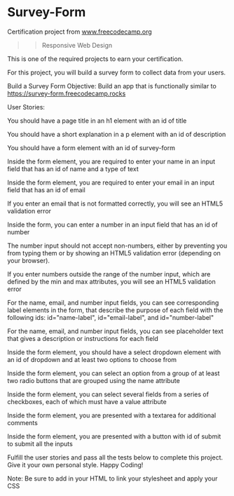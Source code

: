 # Survey-Form
 Certification project from www.freecodecamp.org

 >> Responsive Web Design
 
 This is one of the required projects to earn your certification.

 For this project, you will build a survey form to collect data from your users.

 Build a Survey Form
 Objective: Build an app that is functionally similar to https://survey-form.freecodecamp.rocks

 User Stories:

 You should have a page title in an h1 element with an id of title

 You should have a short explanation in a p element with an id of description

 You should have a form element with an id of survey-form
 
 Inside the form element, you are required to enter your name in an input field that has an id of name and a type of text
 
 Inside the form element, you are required to enter your email in an input field that has an id of email
 
 If you enter an email that is not formatted correctly, you will see an HTML5 validation error
 
 Inside the form, you can enter a number in an input field that has an id of number
 
 The number input should not accept non-numbers, either by preventing you from typing them or by showing an HTML5 validation error (depending on your browser).
 
 If you enter numbers outside the range of the number input, which are defined by the min and max attributes, you will see an HTML5 validation error
 
 For the name, email, and number input fields, you can see corresponding label elements in the form, that describe the purpose of each field with the following ids: id="name-label", id="email-label", and id="number-label"
 
 For the name, email, and number input fields, you can see placeholder text that gives a description or instructions for each field

 Inside the form element, you should have a select dropdown element with an id of dropdown and at least two options to choose from

 Inside the form element, you can select an option from a group of at least two radio buttons that are grouped using the name attribute
 
 Inside the form element, you can select several fields from a series of checkboxes, each of which must have a value attribute

 Inside the form element, you are presented with a textarea for additional comments
 
 Inside the form element, you are presented with a button with id of submit to submit all the inputs
 
 Fulfill the user stories and pass all the tests below to complete this project. Give it your own personal style. Happy Coding!

 Note: Be sure to add <link rel="stylesheet" href="styles.css"> in your HTML to link your stylesheet and apply your CSS